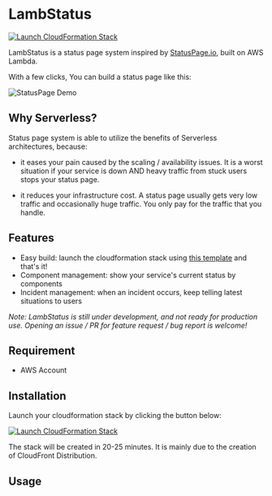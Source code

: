 # LambStatus

[![Launch CloudFormation Stack](https://s3.amazonaws.com/cloudformation-examples/cloudformation-launch-stack.png)](https://console.aws.amazon.com/cloudformation/home#/stacks/new?stackName=StatusPage&templateURL=https://s3-ap-northeast-1.amazonaws.com/lambstatus/cf-template/0.0.1/lamb-status.yml)

LambStatus is a status page system inspired by [StatusPage.io](https://www.statuspage.io/), built on AWS Lambda.

With a few clicks, You can build a status page like this:

![StatusPage Demo](https://raw.githubusercontent.com/wiki/ks888/LambStatus/images/StatusPageDemo1.png)

## Why Serverless?

Status page system is able to utilize the benefits of Serverless architectures, because:

* it eases your pain caused by the scaling / availability issues. It is a worst situation if your service is down AND heavy traffic from stuck users stops your status page.

* it reduces your infrastructure cost. A status page usually gets very low traffic and occasionally huge traffic. You only pay for the traffic that you handle.

## Features

* Easy build: launch the cloudformation stack using [this template](https://s3-ap-northeast-1.amazonaws.com/lambstatus/cf-template/0.0.1/lamb-status.yml) and that's it!
* Component management: show your service's current status by components
* Incident management: when an incident occurs, keep telling latest situations to users

*Note: LambStatus is still under development, and not ready for production use. Opening an issue / PR for feature request / bug report is welcome!*

## Requirement

* AWS Account

## Installation

Launch your cloudformation stack by clicking the button below:

[![Launch CloudFormation Stack](https://s3.amazonaws.com/cloudformation-examples/cloudformation-launch-stack.png)](https://console.aws.amazon.com/cloudformation/home#/stacks/new?stackName=StatusPage&templateURL=https://s3-ap-northeast-1.amazonaws.com/lambstatus/cf-template/0.0.1/lamb-status.yml)

The stack will be created in 20-25 minutes. It is mainly due to the creation of CloudFront Distribution.

## Usage
